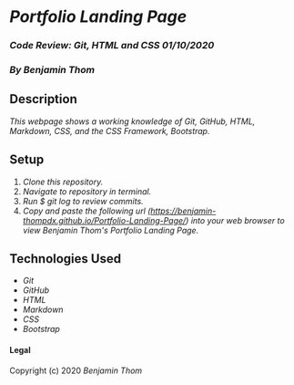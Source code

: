 # _Portfolio Landing Page_

### _Code Review: Git, HTML and CSS 01/10/2020_

### _**By Benjamin Thom**_

## Description

_This webpage shows a working knowledge of Git, GitHub, HTML, Markdown, CSS, and the CSS Framework, Bootstrap._

## Setup

1. _Clone this repository._
2. _Navigate to repository in terminal._
3. _Run $ git log to review commits._
4. _Copy and paste the following url (https://benjamin-thompdx.github.io/Portfolio-Landing-Page/) into your web browser to view Benjamin Thom's Portfolio Landing Page._ 

## Technologies Used

* _Git_
* _GitHub_
* _HTML_
* _Markdown_
* _CSS_
* _Bootstrap_

#### Legal

Copyright (c) 2020 _Benjamin Thom_
